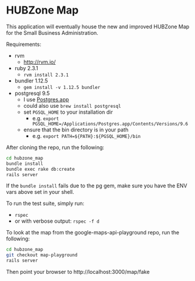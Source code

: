 # HUBZone Map

This application will eventually house the new and improved HUBZone Map for the Small Business Administration.

Requirements:
* rvm
  - http://rvm.io/
* ruby 2.3.1
  - `rvm install 2.3.1`
* bundler 1.12.5
  - `gem install -v 1.12.5 bundler`
* postgresql 9.5
  - I use [Postgres.app](http://postgresapp.com/)
  - could also use `brew install postgresql`
  - set `PGSQL_HOME` to your installation dir
    - e.g. `export PGSQL_HOME=/Applications/Postgres.app/Contents/Versions/9.6`
  - ensure that the bin directory is in your path
    - e.g. `export PATH=${PATH}:${PGSQL_HOME}/bin`

After cloning the repo, run the following:
``` bash
cd hubzone_map
bundle install
bundle exec rake db:create
rails server
```

If the `bundle install` fails due to the pg gem, make sure you have the ENV vars above set in your shell.

To run the test suite, simply run:
* `rspec`
* or with verbose output: `rspec -f d`

To look at the map from the google-maps-api-playground repo, run the following:
``` bash
cd hubzone_map
git checkout map-playground
rails server
```
Then point your browser to http://localhost:3000/map/fake
